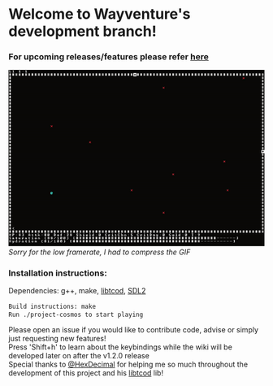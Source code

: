 # Welcome to Wayventure's development branch!

### For upcoming releases/features please refer [here](https://app.simplenote.com/p/kkFf1V)  
![wayventure.gif](wayventure.gif)  
*Sorry for the low framerate, I had to compress the GIF*

### Installation instructions:
Dependencies: g++, make, [libtcod](https://github.com/libtcod/libtcod), [SDL2](https://www.libsdl.org/download-2.0.php)

```
Build instructions: make
Run ./project-cosmos to start playing
```

Please open an issue if you would like to contribute code, advise or simply just requesting new features!  
Press 'Shift+h' to learn about the keybindings while the wiki will be developed later on after the v1.2.0 release  
Special thanks to [@HexDecimal](https://github.com/HexDecimal) for helping me so much throughout the development of this project and his [libtcod](https://github.com/libtcod/libtcod) lib!